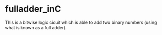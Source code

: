 # fulladder_inC
This is a bitwise logic cicuit which is able to add two binary numbers (using what is known as a full adder).
